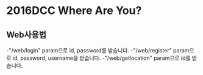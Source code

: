 2016DCC Where Are You?
======================
Web사용법
-
-"/web/login"
param으로 id, password를 받습니다.
-"/web/register"
param으로 id, password, username을 받습니다.
-"/web/getlocation"
param으로 id를 받습니다.
